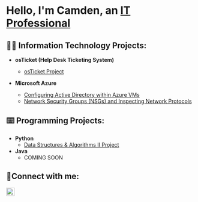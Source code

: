 <h1>Hello, I'm Camden, an <a href="https://www.linkedin.com/in/camden-bodden-201670235">IT Professional</a></h1>

<h2>👨‍💻 Information Technology Projects:</h2>

- <b>osTicket (Help Desk Ticketing System)</b>
  - [osTicket Project](https://github.com/CamdenBodden/osTicket-Project)
  
- <b>Microsoft Azure</b>
  - [Configuring Active Directory within Azure VMs](https://github.com/CamdenBodden/Configuring-Active-Directory-within-Azure-VMs)
  - [Network Security Groups (NSGs) and Inspecting Network Protocols](https://github.com/CamdenBodden/Network-Security-Groups-NSGs-and-Inspecting-Network-Protocols)

<h2>⌨️ Programming Projects:</h2>

- <b>Python</b>
  - [Data Structures & Algorithms II Project ](https://github.com/CamdenBodden/Data-Structures-and-Algorithms-II-Project)
- <b>Java</b>
  - COMING SOON
<h2>🤳Connect with me:</h2>


[<img align="left" alt="Camden | LinkedIn" width="22px" src="https://cdn.jsdelivr.net/npm/simple-icons@v3/icons/linkedin.svg" />][linkedin]


[linkedin]: https://www.linkedin.com/in/camden-bodden-201670235
